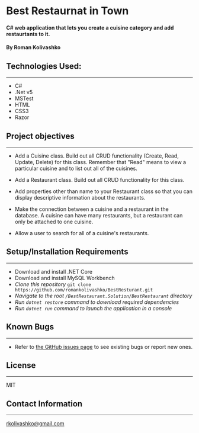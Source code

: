 # Best Restaurnat in Town

#### C# web application that lets you create a cuisine category and add restaurtants to it. 

#### By Roman Kolivashko

## Technologies Used:
---
* C#
* .Net v5
* MSTest
* HTML
* CSS3
* Razor

## Project objectives
---
* Add a Cuisine class. Build out all CRUD functionality (Create, Read, Update, Delete) for this class. Remember that "Read" means to view a particular cuisine and to list out all of the cuisines.

* Add a Restaurant class. Build out all CRUD functionality for this class.

* Add properties other than name to your Restaurant class so that you can display descriptive information about the restaurants.

* Make the connection between a cuisine and a restaurant in the database. A cuisine can have many restaurants, but a restaurant can only be attached to one cuisine.

* Allow a user to search for all of a cuisine's restaurants.

## Setup/Installation Requirements
---
* Download and install .NET Core
* Download and install MySQL Workbench
* _Clone this repository_ `git clone https://github.com/romankolivashko/BestResturant.git`
* _Navigate to the root `/BestRestaurant.Solution/BestRestaurant` directory_
* _Run `dotnet restore` command to download required dependencies_
* _Run `dotnet run` command to launch the application in a console_


## Known Bugs
---
* Refer to [the GitHub issues page](https://github.com/romankolivashko/BestResturant/issues) to see existing bugs or report new ones. 

## License
---
MIT
## Contact Information
---
rkolivashko@gmail.com
